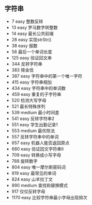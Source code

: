 

## 字符串

* 7 easy 整数反转
* 13 easy 罗马数字转整数
* 14 easy 最长公共前缀
* 28 easy 实现strStr()
* 38 easy 报数
* 58 最后一个单词长度
* 125 easy 验证回文串
* 344 反转字符串
* 383 赎金信
* 387 easy 字符串中的第一个唯一字符
* 415 easy 字符串相加
* 434 easy 字符串中的单词数
* 459 easy 重复的子字符串
* 520 检测大写字母
* 521 最长特殊序列
* 539 medium 最小时间差
* 541 easy 反转字符串2
* 551 easy 学生出勤记录1
* 553 medium 最优除法
* 557 反转字符串中的单词
* 657 easy 机器人能否返回原点
* 680 easy 验证回文字符串Ⅱ
* 709 easy 转换成小写字母
* 788 旋转数字
* 804 easy 唯一摩尔斯密码词
* 819 easy 最常见的单词
* 824 easy 山羊拉丁文
* 890 medium 查找和替换模式
* 917 仅仅反转字母
* 1170 easy 比较字符串最小字母出现频次